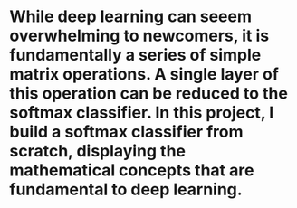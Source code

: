 # While deep learning can seeem overwhelming to newcomers, it is fundamentally a series of simple matrix operations. A single layer of this operation can be reduced to the softmax classifier. In this project, I build a softmax classifier from scratch, displaying the mathematical concepts that are fundamental to deep learning. 
